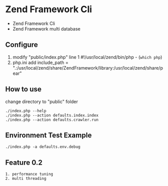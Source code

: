 Zend Framework Cli
===================

* Zend Framework Cli
* Zend Framework multi database

Configure
----------
1. modify "public/index.php" line 1 #!/usr/local/zend/bin/php - (`which php`)
2. php.ini add include_path = ".:/usr/local/zend/share/ZendFramework/library:/usr/local/zend/share/pear"

How to use
------------
change directory to "public" folder

    ./index.php --help
    ./index.php --action defaults.index.index
    ./index.php --action defaults.crawler.run

Environment Test Example
--------------------------
    ./index.php -a defaults.env.debug

Feature 0.2
--------
    1. performance tuning
    2. multi threading
